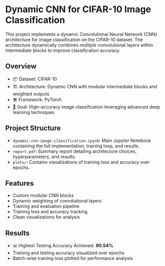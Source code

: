 # Dynamic CNN for CIFAR-10 Image Classification

This project implements a dynamic Convolutional Neural Network (CNN) architecture for image classification on the CIFAR-10 dataset. The architecture dynamically combines multiple convolutional layers within intermediate blocks to improve classification accuracy.

## Overview

- 📦 Dataset: CIFAR-10
- 🏗️ Architecture: Dynamic CNN with modular intermediate blocks and weighted outputs
- 🛠️ Framework: PyTorch
- 🎯 Goal: High-accuracy image classification leveraging advanced deep learning techniques

## Project Structure

- `dynamic-cnn-image-classification.ipynb`: Main Jupyter Notebook containing the full implementation, training loop, and results.
- `report.pdf`: Summary report detailing architecture choices, hyperparameters, and results.
- `plots/`: Contains visualizations of training loss and accuracy over epochs.

## Features

- Custom modular CNN blocks
- Dynamic weighting of convolutional layers
- Training and evaluation pipeline
- Training loss and accuracy tracking
- Clean visualizations for analysis

## Results

- 📊 Highest Testing Accuracy Achieved: **90.54%** 
- Training and testing accuracy visualized over epochs
- Batch-wise training loss plotted for performance analysis

